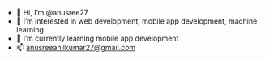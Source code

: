 - 👋 Hi, I’m @anusree27
- 👀 I’m interested in web development, mobile app development, machine learning
- 🌱 I’m currently learning mobile app development
- 📫 anusreeanilkumar27@gmail.com

<!---
anusree27/anusree27 is a ✨ special ✨ repository because its `README.md` (this file) appears on your GitHub profile.
You can click the Preview link to take a look at your changes.
--->
